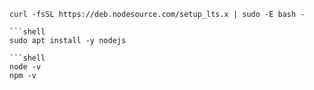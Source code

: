 ```shell
curl -fsSL https://deb.nodesource.com/setup_lts.x | sudo -E bash -

```shell
sudo apt install -y nodejs

```shell
node -v
npm -v
